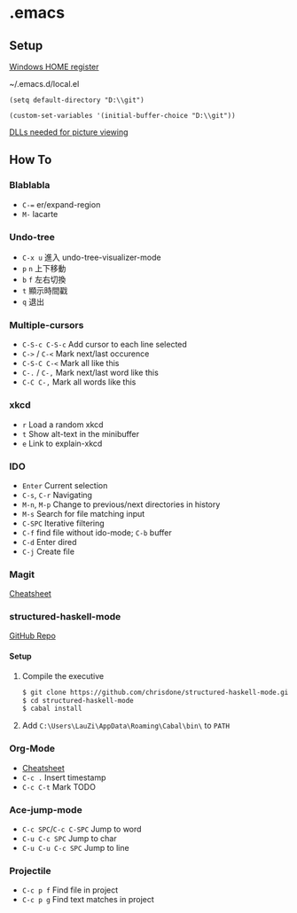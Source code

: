 # .emacs #

## Setup ##
[Windows HOME register](http://www.emacswiki.org/emacs/MsWindowsRegistry)

~/.emacs.d/local.el
```elisp
(setq default-directory "D:\\git")

(custom-set-variables '(initial-buffer-choice "D:\\git"))
```

[DLLs needed for picture viewing](https://code.google.com/p/emacs4win/source/browse/#git%2Fdlls)

## How To ##
### Blablabla ###
* `C-=` er/expand-region
* `M-` lacarte

### Undo-tree ###
* `C-x u` 進入 undo-tree-visualizer-mode
* `p` `n` 上下移動
* `b` `f` 左右切換
* `t` 顯示時間戳
* `q` 退出

### Multiple-cursors ###
* `C-S-c C-S-c` Add cursor to each line selected
* `C->` / `C-<` Mark next/last occurence
* `C-S-C C-<` Mark all like this
* `C-.` / `C-,` Mark next/last word like this
* `C-C C-,` Mark all words like this

### xkcd ###
* `r` Load a random xkcd
* `t` Show alt-text in the minibuffer
* `e` Link to explain-xkcd

### IDO ###
* `Enter` Current selection
* `C-s`, `C-r` Navigating
* `M-n`, `M-p` Change to previous/next directories in history
* `M-s` Search for file matching input
* `C-SPC` Iterative filtering
* `C-f` find file without ido-mode; `C-b` buffer
* `C-d` Enter dired
* `C-j` Create file

### Magit ###
[Cheatsheet](http://daemianmack.com/magit-cheatsheet.html)


### structured-haskell-mode ###
[GitHub Repo](https://github.com/chrisdone/structured-haskell-mode)

#### Setup ####
1. Compile the executive

   ```bash
   $ git clone https://github.com/chrisdone/structured-haskell-mode.git
   $ cd structured-haskell-mode
   $ cabal install
   ```
2. Add `C:\Users\LauZi\AppData\Roaming\Cabal\bin\` to `PATH`

### Org-Mode ###
* [Cheatsheet](http://emacsclub.github.io/html/org_tutorial.html)
* `C-c .` Insert timestamp
* `C-c C-t` Mark TODO

### Ace-jump-mode ###
* `C-c SPC`/`C-c C-SPC` Jump to word
* `C-u C-c SPC` Jump to char
* `C-u C-u C-c SPC` Jump to line

### Projectile ###
* `C-c p f` Find file in project
* `C-c p g` Find text matches in project
